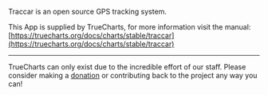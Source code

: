Traccar is an open source GPS tracking system.

This App is supplied by TrueCharts, for more information visit the manual: [https://truecharts.org/docs/charts/stable/traccar](https://truecharts.org/docs/charts/stable/traccar)

---

TrueCharts can only exist due to the incredible effort of our staff.
Please consider making a [donation](https://truecharts.org/docs/about/sponsor) or contributing back to the project any way you can!
